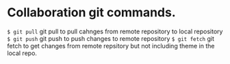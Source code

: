 # Collaboration git commands.

`$ git pull`
git pull to pull cahnges from remote repository to local repository
`$ git push`
git push to push changes to remote repository
`$ git fetch`
git fetch to get changes from remote repsitory but not including theme in the local repo.
